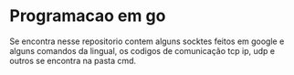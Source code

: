# Programacao em go
Se encontra nesse repositorio contem alguns socktes feitos em google e alguns comandos da lingual, os codigos de comunicação tcp ip, udp e outros se encontra na pasta cmd.
